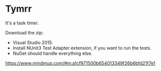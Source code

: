 # Tymrr
It's a task timer.

Download the zip:
- Visual Studio 2015.
- Install NUnit3 Test Adapter extension, if you want to run the tests.
- NuGet should handle everything else.

https://www.mindmup.com/#m:a1cf971500b654013349f26b6bfd21f7e1

